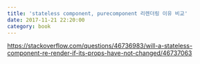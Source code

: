 ```yaml
---
title: 'stateless component, purecomponent 리렌더링 이유 비교'
date: 2017-11-21 22:20:00
category: book
---
```


https://stackoverflow.com/questions/46736983/will-a-stateless-component-re-render-if-its-props-have-not-changed/46737063
